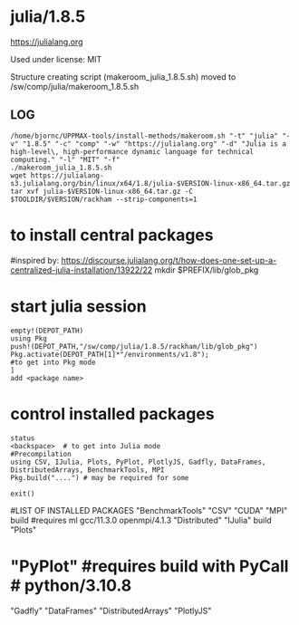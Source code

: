julia/1.8.5
========================

<https://julialang.org>

Used under license:
MIT


Structure creating script (makeroom_julia_1.8.5.sh) moved to /sw/comp/julia/makeroom_1.8.5.sh

LOG
---

    /home/bjornc/UPPMAX-tools/install-methods/makeroom.sh "-t" "julia" "-v" "1.8.5" "-c" "comp" "-w" "https://julialang.org" "-d" "Julia is a high-level\, high-performance dynamic language for technical computing." "-l" "MIT" "-f"
    ./makeroom_julia_1.8.5.sh
    wget https://julialang-s3.julialang.org/bin/linux/x64/1.8/julia-$VERSION-linux-x86_64.tar.gz
    tar xvf julia-$VERSION-linux-x86_64.tar.gz -C $TOOLDIR/$VERSION/rackham --strip-components=1
   

# to install central packages
#inspired by: https://discourse.julialang.org/t/how-does-one-set-up-a-centralized-julia-installation/13922/22
    mkdir $PREFIX/lib/glob_pkg
#    start julia session
    empty!(DEPOT_PATH)
    using Pkg
    push!(DEPOT_PATH,"/sw/comp/julia/1.8.5/rackham/lib/glob_pkg") 
    Pkg.activate(DEPOT_PATH[1]*"/environments/v1.8");
    #to get into Pkg mode
    ]
    add <package name>
#    control installed packages
    status
    <backspace>  # to get into Julia mode
    #Precompilation
    using CSV, IJulia, Plots, PyPlot, PlotlyJS, Gadfly, DataFrames, DistributedArrays, BenchmarkTools, MPI
    Pkg.build("....") # may be required for some

    exit()

#LIST OF INSTALLED PACKAGES
  "BenchmarkTools"
  "CSV"
  "CUDA"
  "MPI"	  build		#requires ml gcc/11.3.0 openmpi/4.1.3
  "Distributed"
  "IJulia"   build
  "Plots"
#  "PyPlot"	#requires build with PyCall # python/3.10.8
  "Gadfly"
  "DataFrames"
  "DistributedArrays"
  "PlotlyJS"	

